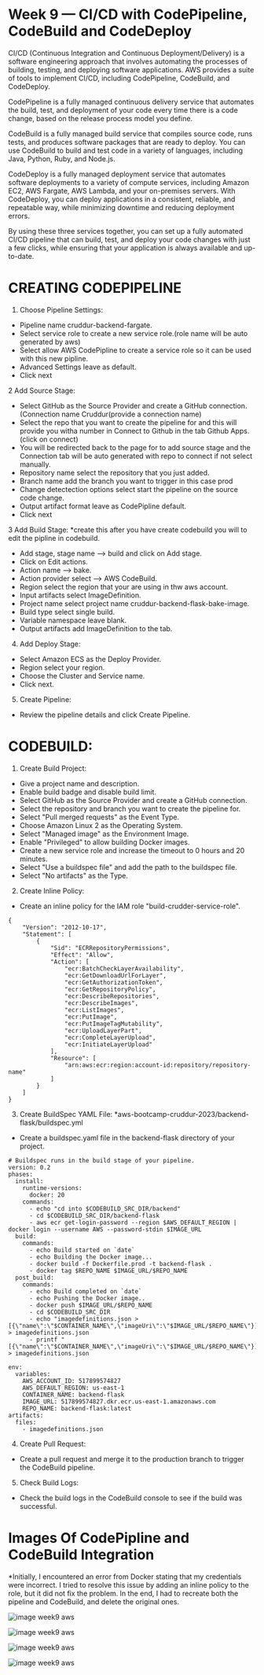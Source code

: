 # Week 9 — CI/CD with CodePipeline, CodeBuild and CodeDeploy

CI/CD (Continuous Integration and Continuous Deployment/Delivery) is a software engineering approach that involves automating the processes of building, testing, and deploying software applications. AWS provides a suite of tools to implement CI/CD, including CodePipeline, CodeBuild, and CodeDeploy.

CodePipeline is a fully managed continuous delivery service that automates the build, test, and deployment of your code every time there is a code change, based on the release process model you define.

CodeBuild is a fully managed build service that compiles source code, runs tests, and produces software packages that are ready to deploy. You can use CodeBuild to build and test code in a variety of languages, including Java, Python, Ruby, and Node.js.

CodeDeploy is a fully managed deployment service that automates software deployments to a variety of compute services, including Amazon EC2, AWS Fargate, AWS Lambda, and your on-premises servers. With CodeDeploy, you can deploy applications in a consistent, reliable, and repeatable way, while minimizing downtime and reducing deployment errors.

By using these three services together, you can set up a fully automated CI/CD pipeline that can build, test, and deploy your code changes with just a few clicks, while ensuring that your application is always available and up-to-date.

# CREATING CODEPIPELINE

1. Choose Pipeline Settings:

* Pipeline name cruddur-backend-fargate.
* Select service role to create a new service role.(role name will be auto generated by aws)
* Select allow AWS CodePipline to create a service role so it can be used with this new pipline.
* Advanced Settings leave as default.
* Click next

2 Add Source Stage:

* Select GitHub as the Source Provider and create a GitHub connection. (Connection name Cruddur(provide a connection name)
* Select the repo that you want to create the pipeline for and this will provide you witha number in Connect to Github in the tab Github Apps. (click on connect)
* You will be redirected back to the page for to add source stage and the Connection tab will be auto generated with repo to connect if not select manually.
* Repository name select the repository that you just added.
* Branch name add the branch you want to trigger in this case prod
* Change detectection options select start the pipeline on the source code change.
* Output artifact format leave as CodePipline default.
* Click next

3 Add Build Stage:
*create this after you have create codebuild you will to edit the pipline in codebuild.

* Add stage, stage name --> build and click on Add stage.
* Click on Edit actions.
* Action name --> bake.
* Action provider select --> AWS CodeBuild.
* Region select the region that your are using in thw aws account.
* Input artifacts select ImageDefinition.
* Project name select project name cruddur-backend-flask-bake-image.
* Build type select single build.
* Variable namespace leave blank.
* Output artifacts add ImageDefinition to the tab.

4. Add Deploy Stage:

* Select Amazon ECS as the Deploy Provider.
* Region select your region.
* Choose the Cluster and Service name.
* Click next.

5. Create Pipeline:

* Review the pipeline details and click Create Pipeline.

# CODEBUILD:

1. Create Build Project:

* Give a project name and description.
* Enable build badge and disable build limit.
* Select GitHub as the Source Provider and create a GitHub connection.
* Select the repository and branch you want to create the pipeline for.
* Select "Pull merged requests" as the Event Type.
* Choose Amazon Linux 2 as the Operating System.
* Select "Managed image" as the Environment Image.
* Enable "Privileged" to allow building Docker images.
* Create a new service role and increase the timeout to 0 hours and 20 minutes.
* Select "Use a buildspec file" and add the path to the buildspec file.
* Select "No artifacts" as the Type.

2. Create Inline Policy:

* Create an inline policy for the IAM role "build-crudder-service-role".
```
{
    "Version": "2012-10-17",
    "Statement": [
        {
            "Sid": "ECRRepositoryPermissions",
            "Effect": "Allow",
            "Action": [
                "ecr:BatchCheckLayerAvailability",
                "ecr:GetDownloadUrlForLayer",
                "ecr:GetAuthorizationToken",
                "ecr:GetRepositoryPolicy",
                "ecr:DescribeRepositories",
                "ecr:DescribeImages",
                "ecr:ListImages",
                "ecr:PutImage",
                "ecr:PutImageTagMutability",
                "ecr:UploadLayerPart",
                "ecr:CompleteLayerUpload",
                "ecr:InitiateLayerUpload"
            ],
            "Resource": [
                "arn:aws:ecr:region:account-id:repository/repository-name"
            ]
        }
    ]
}
```
3. Create BuildSpec YAML File:
*aws-bootcamp-cruddur-2023/backend-flask/buildspec.yml

* Create a buildspec.yaml file in the backend-flask directory of your project.
```
# Buildspec runs in the build stage of your pipeline.
version: 0.2
phases:
  install:
    runtime-versions:
      docker: 20
    commands:
      - echo "cd into $CODEBUILD_SRC_DIR/backend"
      - cd $CODEBUILD_SRC_DIR/backend-flask
      - aws ecr get-login-password --region $AWS_DEFAULT_REGION | docker login --username AWS --password-stdin $IMAGE_URL
  build:
    commands:
      - echo Build started on `date`
      - echo Building the Docker image...
      - docker build -f Dockerfile.prod -t backend-flask .
      - docker tag $REPO_NAME $IMAGE_URL/$REPO_NAME
  post_build:
    commands:
      - echo Build completed on `date`
      - echo Pushing the Docker image..
      - docker push $IMAGE_URL/$REPO_NAME
      - cd $CODEBUILD_SRC_DIR
      - echo "imagedefinitions.json > [{\"name\":\"$CONTAINER_NAME\",\"imageUri\":\"$IMAGE_URL/$REPO_NAME\"}]" > imagedefinitions.json
      - printf "[{\"name\":\"$CONTAINER_NAME\",\"imageUri\":\"$IMAGE_URL/$REPO_NAME\"}]" > imagedefinitions.json

env:
  variables:
    AWS_ACCOUNT_ID: 517899574827
    AWS_DEFAULT_REGION: us-east-1
    CONTAINER_NAME: backend-flask
    IMAGE_URL: 517899574827.dkr.ecr.us-east-1.amazonaws.com
    REPO_NAME: backend-flask:latest
artifacts:
  files:
    - imagedefinitions.json
```
4. Create Pull Request:

* Create a pull request and merge it to the production branch to trigger the CodeBuild pipeline.

5. Check Build Logs:

* Check the build logs in the CodeBuild console to see if the build was successful.

# Images Of CodePipline and CodeBuild Integration

*Initially, I encountered an error from Docker stating that my credentials were incorrect. I tried to resolve this issue by adding an inline policy to the role, but it did not fix the problem. In the end, I had to recreate both the pipeline and CodeBuild, and delete the original ones.

![image week9 aws](assets/assets/week9aws/error_build.png)

![image week9 aws](assets/assets/week9aws/code_pipline.png)

![image week9 aws](assets/assets/week9aws/codebuild.png)

![image week9 aws](assets/assets/week9aws/codebuild_completed.png)
